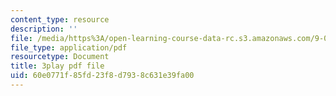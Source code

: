 ```yaml
---
content_type: resource
description: ''
file: /media/https%3A/open-learning-course-data-rc.s3.amazonaws.com/9-00sc-introduction-to-psychology-fall-2011/60e0771f85fd23f8d7938c631e39fa00_kD3CswjYb2E.pdf
file_type: application/pdf
resourcetype: Document
title: 3play pdf file
uid: 60e0771f-85fd-23f8-d793-8c631e39fa00
---
```

